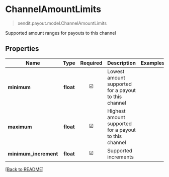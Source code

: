 # ChannelAmountLimits
> xendit.payout.model.ChannelAmountLimits

Supported amount ranges for payouts to this channel

## Properties
| Name | Type | Required | Description | Examples |
|------------|:-------------:|:-------------:|-------------|:-------------:|
| **minimum** | **float** | ☑️ | Lowest amount supported for a payout to this channel |  | |
| **maximum** | **float** | ☑️ | Highest amount supported for a payout to this channel |  | |
| **minimum_increment** | **float** | ☑️ | Supported increments |  | |


[[Back to README]](../../README.md)


